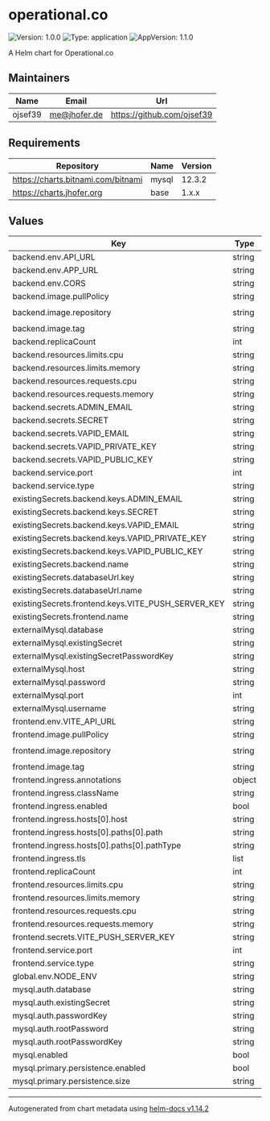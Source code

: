 # operational.co

![Version: 1.0.0](https://img.shields.io/badge/Version-1.0.0-informational?style=flat-square) ![Type: application](https://img.shields.io/badge/Type-application-informational?style=flat-square) ![AppVersion: 1.1.0](https://img.shields.io/badge/AppVersion-1.1.0-informational?style=flat-square)

A Helm chart for Operational.co

## Maintainers

| Name | Email | Url |
| ---- | ------ | --- |
| ojsef39 | <me@jhofer.de> | <https://github.com/ojsef39> |

## Requirements

| Repository | Name | Version |
|------------|------|---------|
| https://charts.bitnami.com/bitnami | mysql | 12.3.2 |
| https://charts.jhofer.org | base | 1.x.x |

## Values

| Key | Type | Default | Description |
|-----|------|---------|-------------|
| backend.env.API_URL | string | `"http://backend:2000"` |  |
| backend.env.APP_URL | string | `"http://frontend"` |  |
| backend.env.CORS | string | `"*"` |  |
| backend.image.pullPolicy | string | `"IfNotPresent"` |  |
| backend.image.repository | string | `"ghcr.io/ojsef39/operational.co-backend"` |  |
| backend.image.tag | string | `""` |  |
| backend.replicaCount | int | `1` |  |
| backend.resources.limits.cpu | string | `"500m"` |  |
| backend.resources.limits.memory | string | `"512Mi"` |  |
| backend.resources.requests.cpu | string | `"100m"` |  |
| backend.resources.requests.memory | string | `"128Mi"` |  |
| backend.secrets.ADMIN_EMAIL | string | `""` |  |
| backend.secrets.SECRET | string | `""` |  |
| backend.secrets.VAPID_EMAIL | string | `""` |  |
| backend.secrets.VAPID_PRIVATE_KEY | string | `""` |  |
| backend.secrets.VAPID_PUBLIC_KEY | string | `""` |  |
| backend.service.port | int | `2000` |  |
| backend.service.type | string | `"ClusterIP"` |  |
| existingSecrets.backend.keys.ADMIN_EMAIL | string | `"admin_email"` |  |
| existingSecrets.backend.keys.SECRET | string | `"secret"` |  |
| existingSecrets.backend.keys.VAPID_EMAIL | string | `"vapid_email"` |  |
| existingSecrets.backend.keys.VAPID_PRIVATE_KEY | string | `"vapid_private_key"` |  |
| existingSecrets.backend.keys.VAPID_PUBLIC_KEY | string | `"vapid_public_key"` |  |
| existingSecrets.backend.name | string | `""` |  |
| existingSecrets.databaseUrl.key | string | `"database-url"` |  |
| existingSecrets.databaseUrl.name | string | `""` |  |
| existingSecrets.frontend.keys.VITE_PUSH_SERVER_KEY | string | `"vite_push_server_key"` |  |
| existingSecrets.frontend.name | string | `""` |  |
| externalMysql.database | string | `"operational"` |  |
| externalMysql.existingSecret | string | `""` |  |
| externalMysql.existingSecretPasswordKey | string | `"database-url"` |  |
| externalMysql.host | string | `""` |  |
| externalMysql.password | string | `""` |  |
| externalMysql.port | int | `3306` |  |
| externalMysql.username | string | `""` |  |
| frontend.env.VITE_API_URL | string | `"http://backend:2000"` |  |
| frontend.image.pullPolicy | string | `"IfNotPresent"` |  |
| frontend.image.repository | string | `"ghcr.io/ojsef39/operational.co-app"` |  |
| frontend.image.tag | string | `""` |  |
| frontend.ingress.annotations | object | `{}` |  |
| frontend.ingress.className | string | `""` |  |
| frontend.ingress.enabled | bool | `false` |  |
| frontend.ingress.hosts[0].host | string | `"myapp.local"` |  |
| frontend.ingress.hosts[0].paths[0].path | string | `"/"` |  |
| frontend.ingress.hosts[0].paths[0].pathType | string | `"Prefix"` |  |
| frontend.ingress.tls | list | `[]` |  |
| frontend.replicaCount | int | `1` |  |
| frontend.resources.limits.cpu | string | `"500m"` |  |
| frontend.resources.limits.memory | string | `"512Mi"` |  |
| frontend.resources.requests.cpu | string | `"100m"` |  |
| frontend.resources.requests.memory | string | `"128Mi"` |  |
| frontend.secrets.VITE_PUSH_SERVER_KEY | string | `""` |  |
| frontend.service.port | int | `80` |  |
| frontend.service.type | string | `"ClusterIP"` |  |
| global.env.NODE_ENV | string | `"production"` |  |
| mysql.auth.database | string | `"operational"` |  |
| mysql.auth.existingSecret | string | `""` |  |
| mysql.auth.passwordKey | string | `"mysql-password"` |  |
| mysql.auth.rootPassword | string | `""` |  |
| mysql.auth.rootPasswordKey | string | `"mysql-root-password"` |  |
| mysql.enabled | bool | `true` |  |
| mysql.primary.persistence.enabled | bool | `true` |  |
| mysql.primary.persistence.size | string | `"2Gi"` |  |

----------------------------------------------
Autogenerated from chart metadata using [helm-docs v1.14.2](https://github.com/norwoodj/helm-docs/releases/v1.14.2)
